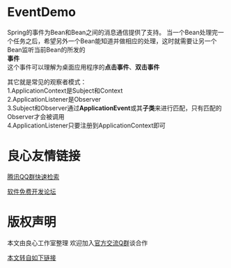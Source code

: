 # EventDemo
Spring的事件为Bean和Bean之间的消息通信提供了支持。
当一个Bean处理完一个任务之后，希望另外一个Bean能知道并做相应的处理，这时就需要让另一个Bean监听当前Bean的所发的  
**事件**  
这个事件可以理解为桌面应用程序的**点击事件**、**双击事件**  

其它就是常见的观察者模式：  
1.ApplicationContext是Subject和Context  
2.ApplicationListener是Observer  
3.Subject和Observer通过**ApplicationEvent**或其**子类**来进行匹配，只有匹配的Observer才会被调用  
4.ApplicationListener只要注册到ApplicationContext即可  



 # 良心友情链接

[腾讯QQ群快速检索](http://u.720life.cn/s/8cf73f7c)

[软件免费开发论坛](http://u.720life.cn/s/bbb01dc0)

# 版权声明 

本文由良心工作室整理 欢迎加入[官方交流Q群](https://u.720life.cn/s/f2316816)谈合作

[本文转自如下链接](http://u.720life.cn/g/2e71d0f0a5c601172267ba20d3a43c6e89c83480f3a3fa349b8fcc88cc94991d12b057dbcec23d864582d9ff3879ce4909113b7f456861e7ee469d86e2c12189)